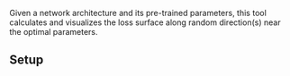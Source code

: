 Given a network architecture and its pre-trained parameters, this tool calculates and visualizes the loss surface along random direction(s) near the optimal parameters.

## Setup

